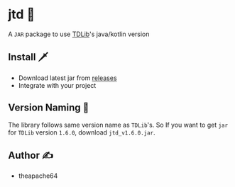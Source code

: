 # jtd 🍵

A `JAR` package to use [TDLib](https://github.com/tdlib/td)'s java/kotlin version

## Install 🗡

- Download latest jar from [releases](https://github.com/theapache64/jtd/releases)
- Integrate with your project

## Version Naming 📛

The library follows same version name as `TDLib`'s. So If you want to get `jar` for `TDLib` version `1.6.0`, download `jtd_v1.6.0.jar`.

## Author ✍️

- theapache64